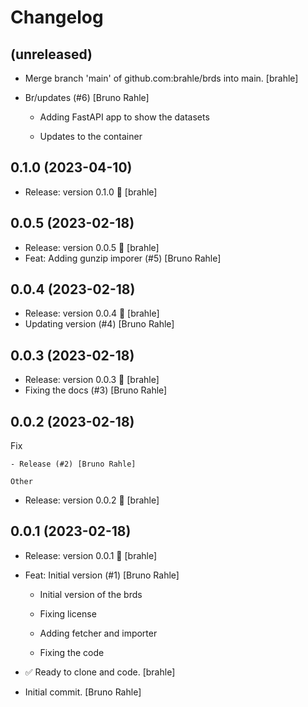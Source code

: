 Changelog
=========


(unreleased)
------------
- Merge branch 'main' of github.com:brahle/brds into main. [brahle]
- Br/updates (#6) [Bruno Rahle]

  * Adding FastAPI app to show the datasets

  * Updates to the container


0.1.0 (2023-04-10)
------------------
- Release: version 0.1.0 🚀 [brahle]


0.0.5 (2023-02-18)
------------------
- Release: version 0.0.5 🚀 [brahle]
- Feat: Adding gunzip imporer (#5) [Bruno Rahle]


0.0.4 (2023-02-18)
------------------
- Release: version 0.0.4 🚀 [brahle]
- Updating version (#4) [Bruno Rahle]


0.0.3 (2023-02-18)
------------------
- Release: version 0.0.3 🚀 [brahle]
- Fixing the docs (#3) [Bruno Rahle]


0.0.2 (2023-02-18)
------------------

Fix
~~~
- Release (#2) [Bruno Rahle]

Other
~~~~~
- Release: version 0.0.2 🚀 [brahle]


0.0.1 (2023-02-18)
------------------
- Release: version 0.0.1 🚀 [brahle]
- Feat: Initial version (#1) [Bruno Rahle]

  * Initial version of the brds

  * Fixing license

  * Adding fetcher and importer

  * Fixing the code
- ✅ Ready to clone and code. [brahle]
- Initial commit. [Bruno Rahle]



